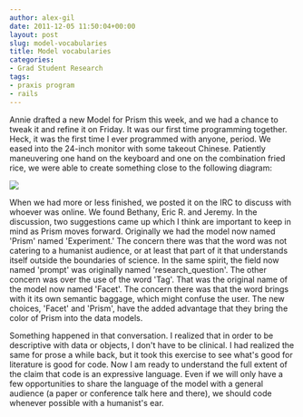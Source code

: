 ```yaml
---
author: alex-gil
date: 2011-12-05 11:50:04+00:00
layout: post
slug: model-vocabularies
title: Model vocabularies
categories:
- Grad Student Research
tags:
- praxis program
- rails
---
```


Annie drafted a new Model for Prism this week, and we had a chance to tweak it and refine it on Friday. It was our first time programming together. Heck, it was the first time I ever programmed with anyone, period. We eased into the 24-inch monitor with some takeout Chinese. Patiently maneuvering one hand on the keyboard and one on the combination fried rice, we were able to create something close to the following diagram:

[![](http://static.scholarslab.org/wp-content/uploads/2011/12/PrismModel1-300x217.jpg)](http://www.scholarslab.org/praxis-program/model-vocabularies/attachment/prismmodel-2/)

When we had more or less finished, we posted it on the IRC to discuss with whoever was online. We found Bethany, Eric R. and Jeremy. In the discussion, two suggestions came up which I think are important to keep in mind as Prism moves forward. Originally we had the model now named 'Prism' named 'Experiment.' The concern there was that the word was not catering to a humanist audience, or at least that part of it that understands itself outside the boundaries of science. In the same spirit, the field now named 'prompt' was originally named 'research_question'. The other concern was over the use of the word 'Tag'. That was the original name of the model now named 'Facet'. The concern there was that the word brings with it its own semantic baggage, which might confuse the user. The new choices, 'Facet' and 'Prism', have the added advantage that they bring the color of Prism into the data models.

Something happened in that conversation. I realized that in order to be descriptive with data or objects, I don't have to be clinical. I had realized the same for prose a while back, but it took this exercise to see what's good for literature is good for code. Now I am ready to understand the full extent of the claim that code is an expressive language. Even if we will only have a few opportunities to share the language of the model with a general audience (a paper or conference talk here and there), we should code whenever possible with a humanist's ear.



